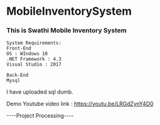 # MobileInventorySystem

### This is Swathi Mobile Inventory System

``` 
System Requirements:
Front-End
OS : WIndows 10
.NET Framework : 4.3
Visual Studio : 2017

Back-End
Mysql
```

I have uploaded sql dumb.

Demo Youtube video link : https://youtu.be/LRGdZynY4D0

----Project Processing----
